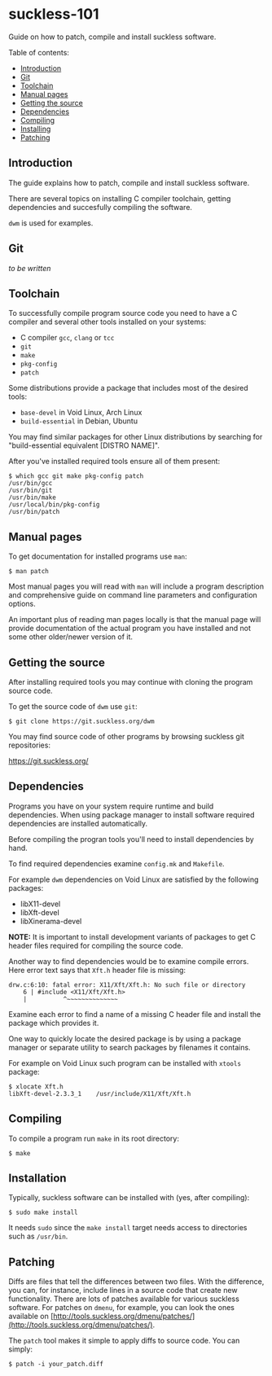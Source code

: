 suckless-101
============

Guide on how to patch, compile and install suckless software.

Table of contents:

* [Introduction](#introduction)
* [Git](#git)
* [Toolchain](#toolchain)
* [Manual pages](#manual-pages)
* [Getting the source](#getting-the-source)
* [Dependencies](#dependencies)
* [Compiling](#compiling)
* [Installing](#installing)
* [Patching](#patching)

## Introduction

The guide explains how to patch, compile and install suckless software.

There are several topics on installing C compiler toolchain, getting
dependencies and succesfully compiling the software.

`dwm` is used for examples.

## Git

*to be written*

## Toolchain

To successfully compile program source code you need to have a C
compiler and several other tools installed on your systems:

* C compiler `gcc`, `clang` or `tcc`
* `git`
* `make`
* `pkg-config`
* `patch`

Some distributions provide a package that includes most of the desired
tools:

* `base-devel` in Void Linux, Arch Linux
* `build-essential` in Debian, Ubuntu

You may find similar packages for other Linux distributions by
searching for "build-essential equivalent [DISTRO NAME]".

After you've installed required tools ensure all of them present:

    $ which gcc git make pkg-config patch
    /usr/bin/gcc
    /usr/bin/git
    /usr/bin/make
    /usr/local/bin/pkg-config
    /usr/bin/patch

## Manual pages

To get documentation for installed programs use `man`:

    $ man patch

Most manual pages you will read with `man` will include a program
description and comprehensive guide on command line parameters and
configuration options.

An important plus of reading man pages locally is that the manual page
will provide documentation of the actual program you have installed and
not some other older/newer version of it.

## Getting the source

After installing required tools you may continue with cloning the
program source code.

To get the source code of `dwm` use `git`:

    $ git clone https://git.suckless.org/dwm
    
You may find source code of other programs by browsing suckless git
repositories:

https://git.suckless.org/

## Dependencies

Programs you have on your system require runtime and build
dependencies. When using package manager to install software required
dependencies are installed automatically.

Before compiling the progran tools you'll need to install dependencies
by hand.

To find required dependencies examine `config.mk` and `Makefile`.

For example `dwm` dependencies on Void Linux are satisfied by the
following packages:

* libX11-devel
* libXft-devel
* libXinerama-devel

**NOTE:** It is important to install development variants of packages
to get C header files required for compiling the source code.

Another way to find dependencies would be to examine compile errors.
Here error text says that `Xft.h` header file is missing:

    drw.c:6:10: fatal error: X11/Xft/Xft.h: No such file or directory
        6 | #include <X11/Xft/Xft.h>
        |          ^~~~~~~~~~~~~~~

Examine each error to find a name of a missing C header file and
install the package which provides it.

One way to quickly locate the desired package is by using a package
manager or separate utility to search packages by filenames it
contains.

For example on Void Linux such program can be installed with `xtools`
package:

    $ xlocate Xft.h
    libXft-devel-2.3.3_1	/usr/include/X11/Xft/Xft.h

## Compiling

To compile a program run `make` in its root directory:

    $ make

## Installation

Typically, suckless software can be installed with (yes, after compiling):

    $ sudo make install

It needs `sudo` since the `make install` target needs access to directories such as `/usr/bin`.

## Patching

Diffs are files that tell the differences between two files. With the difference, you can, for instance, include lines in a source code that create new functionality. There are lots of patches available for various suckless software. For patches on `dmenu`, for example, you can look the ones available on [http://tools.suckless.org/dmenu/patches/](http://tools.suckless.org/dmenu/patches/).

The `patch` tool makes it simple to apply diffs to source code. You can simply:

    $ patch -i your_patch.diff

